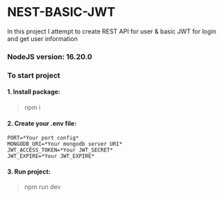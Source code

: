 # NEST-BASIC-JWT
In this project I attempt to create REST API for user & basic JWT for login and get user information
### NodeJS version: 16.20.0
### To start project
#### 1. Install package: 
>npm i
#### 2.  Create your .env file:
    PORT=*Your port config*
    MONGODB_URI=*Your mongodb server URI*
    JWT_ACCESS_TOKEN=*Your JWT_SECRET*
    JWT_EXPIRE=*Your JWT_EXPIRE*
#### 3. Run project: 
>npm run dev
